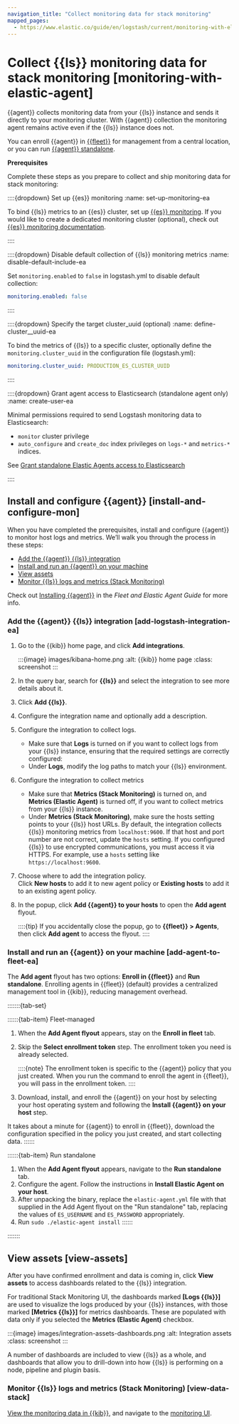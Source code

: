 ```yaml
---
navigation_title: "Collect monitoring data for stack monitoring"
mapped_pages:
  - https://www.elastic.co/guide/en/logstash/current/monitoring-with-elastic-agent.html
---
```


# Collect {{ls}} monitoring data for stack monitoring [monitoring-with-elastic-agent]


{{agent}} collects monitoring data from your {{ls}} instance and sends it directly to your monitoring cluster. With {{agent}} collection the monitoring agent remains active even if the {{ls}} instance does not.

You can enroll {{agent}} in [{{fleet}}](docs-content://reference/fleet/install-fleet-managed-elastic-agent.md) for management from a central location, or you can run [{{agent}} standalone](docs-content://reference/fleet/install-standalone-elastic-agent.md).

**Prerequisites**

Complete these steps as you prepare to collect and ship monitoring data for stack monitoring:

::::{dropdown} Set up {{es}} monitoring
:name: set-up-monitoring-ea

To bind {{ls}} metrics to an {{es}} cluster, set up [{{es}} monitoring](docs-content://deploy-manage/monitor/stack-monitoring.md). If you would like to create a dedicated monitoring cluster (optional), check out [{{es}} monitoring documentation](docs-content://deploy-manage/monitor/stack-monitoring/elasticsearch-monitoring-self-managed.md).

::::


::::{dropdown} Disable default collection of {{ls}} monitoring metrics
:name: disable-default-include-ea

Set `monitoring.enabled` to `false` in logstash.yml to disable default collection:

```yaml
monitoring.enabled: false
```

::::


::::{dropdown} Specify the target cluster_uuid (optional)
:name: define-cluster__uuid-ea

To bind the metrics of {{ls}} to a specific cluster, optionally define the `monitoring.cluster_uuid` in the configuration file (logstash.yml):

```yaml
monitoring.cluster_uuid: PRODUCTION_ES_CLUSTER_UUID
```

::::


::::{dropdown} Grant agent access to Elasticsearch (standalone agent only)
:name: create-user-ea

Minimal permissions required to send Logstash monitoring data to Elasticsearch:

* `monitor` cluster privilege
* `auto_configure` and `create_doc` index privileges on `logs-*` and `metrics-*` indices.

See [Grant standalone Elastic Agents access to Elasticsearch](docs-content://reference/fleet/grant-access-to-elasticsearch.md)

::::



## Install and configure {{agent}} [install-and-configure-mon]

When you have completed the prerequisites, install and configure {{agent}} to monitor host logs and metrics. We’ll walk you through the process in these steps:

* [Add the {{agent}} {{ls}} integration](#add-logstash-integration-ea)
* [Install and run an {{agent}} on your machine](#add-agent-to-fleet-ea)
* [View assets](#view-assets)
* [Monitor {{ls}} logs and metrics (Stack Monitoring)](#view-data-stack)

Check out [Installing {{agent}}](docs-content://reference/fleet/install-elastic-agents.md) in the *Fleet and Elastic Agent Guide* for more info.


### Add the {{agent}} {{ls}} integration [add-logstash-integration-ea]

1. Go to the {{kib}} home page, and click **Add integrations**.

    :::{image} images/kibana-home.png
    :alt: {{kib}} home page
    :class: screenshot
    :::

2. In the query bar, search for **{{ls}}** and select the integration to see more details about it.
3. Click **Add {{ls}}**.
4. Configure the integration name and optionally add a description.
5. Configure the integration to collect logs.

    * Make sure that **Logs** is turned on if you want to collect logs from your {{ls}} instance, ensuring that the required settings are correctly configured:
    * Under **Logs**, modify the log paths to match your {{ls}} environment.

6. Configure the integration to collect metrics

    * Make sure that **Metrics (Stack Monitoring)** is turned on, and **Metrics (Elastic Agent)** is turned off, if you want to collect metrics from your {{ls}} instance.
    * Under **Metrics (Stack Monitoring)**, make sure the hosts setting points to your {{ls}} host URLs. By default, the integration collects {{ls}} monitoring metrics from `localhost:9600`. If that host and port number are not correct, update the `hosts` setting. If you configured {{ls}} to use encrypted communications, you must access it via HTTPS. For example, use a `hosts` setting like `https://localhost:9600`.

7. Choose where to add the integration policy.<br> Click **New hosts** to add it to new agent policy or **Existing hosts** to add it to an existing agent policy.
8. In the popup, click **Add {{agent}} to your hosts** to open the **Add agent** flyout.

    ::::{tip}
    If you accidentally close the popup, go to **{{fleet}} > Agents**, then click **Add agent** to access the flyout.
    ::::



### Install and run an {{agent}} on your machine [add-agent-to-fleet-ea]

The **Add agent** flyout has two options: **Enroll in {{fleet}}** and **Run standalone**. Enrolling agents in {{fleet}} (default) provides a centralized management tool in {{kib}}, reducing management overhead.

:::::::{tab-set}

::::::{tab-item} Fleet-managed
1. When the **Add Agent flyout** appears, stay on the **Enroll in fleet** tab.
2. Skip the **Select enrollment token** step. The enrollment token you need is already selected.

    ::::{note}
    The enrollment token is specific to the {{agent}} policy that you just created. When you run the command to enroll the agent in {{fleet}}, you will pass in the enrollment token.
    ::::

3. Download, install, and enroll the {{agent}} on your host by selecting your host operating system and following the **Install {{agent}} on your host** step.

It takes about a minute for {{agent}} to enroll in {{fleet}}, download the configuration specified in the policy you just created, and start collecting data.
::::::

::::::{tab-item} Run standalone
1. When the **Add Agent flyout** appears, navigate to the **Run standalone** tab.
2. Configure the agent. Follow the instructions in **Install Elastic Agent on your host**.
3. After unpacking the binary, replace the `elastic-agent.yml` file with that supplied in the Add Agent flyout on the "Run standalone" tab, replacing the values of `ES_USERNAME` and `ES_PASSWORD` appropriately.
4. Run `sudo ./elastic-agent install`
::::::

:::::::

## View assets [view-assets]

After you have confirmed enrollment and data is coming in,  click **View assets** to access dashboards related to the {{ls}} integration.

For traditional Stack Monitoring UI, the dashboards marked **[Logs {{ls}}]** are used to visualize the logs produced by your {{ls}} instances, with those marked **[Metrics {{ls}}]** for metrics dashboards. These are populated with data only if you selected the **Metrics (Elastic Agent)** checkbox.

:::{image} images/integration-assets-dashboards.png
:alt: Integration assets
:class: screenshot
:::

A number of dashboards are included to view {{ls}} as a whole, and dashboards that allow you to drill-down into how {{ls}} is performing on a node, pipeline and plugin basis.


### Monitor {{ls}} logs and metrics (Stack Monitoring) [view-data-stack]

[View the monitoring data in {{kib}}](docs-content://deploy-manage/monitor/stack-monitoring/kibana-monitoring-data.md), and navigate to the [monitoring UI](/reference/logstash-monitoring-ui.md).
